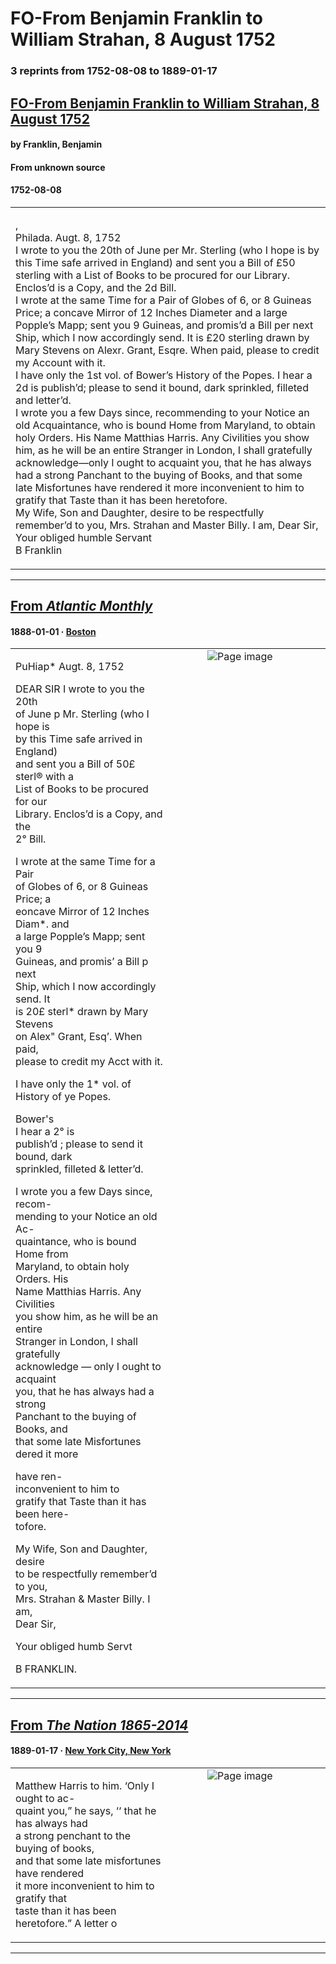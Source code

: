 
# FO-From Benjamin Franklin to William Strahan, 8 August 1752

### 3 reprints from 1752-08-08 to 1889-01-17

## [FO-From Benjamin Franklin to William Strahan, 8 August 1752](https://founders.archives.gov/documents/Franklin/01-04-02-0124)

#### by Franklin, Benjamin

#### From unknown source

#### 1752-08-08

<table style="width: 100%;"><tr><td style="width: 50%">

,  
Philada. Augt. 8, 1752  
I wrote to you the 20th of June per Mr. Sterling (who I hope is by this Time safe arrived in England) and sent you a Bill of £50 sterling with a List of Books to be procured for our Library. Enclos’d is a Copy, and the 2d Bill.  
I wrote at the same Time for a Pair of Globes of 6, or 8 Guineas Price; a concave Mirror of 12 Inches Diameter and a large Popple’s Mapp; sent you 9 Guineas, and promis’d a Bill per next Ship, which I now accordingly send. It is £20 sterling drawn by Mary Stevens on Alexr. Grant, Esqre. When paid, please to credit my Account with it.  
I have only the 1st vol. of Bower’s History of the Popes. I hear a 2d is publish’d; please to send it bound, dark sprinkled, filleted and letter’d.  
I wrote you a few Days since, recommending to your Notice an old Acquaintance, who is bound Home from Maryland, to obtain holy Orders. His Name Matthias Harris. Any Civilities you show him, as he will be an entire Stranger in London, I shall gratefully acknowledge—only I ought to acquaint you, that he has always had a strong Panchant to the buying of Books, and that some late Misfortunes have rendered it more inconvenient to him to gratify that Taste than it has been heretofore.  
My Wife, Son and Daughter, desire to be respectfully remember’d to you, Mrs. Strahan and Master Billy. I am, Dear Sir, Your obliged humble Servant  
B Franklin
</td></tr></table>

---

## [From _Atlantic Monthly_](https://archive.org/details/sim_atlantic_1888-01_61_363/page/n35/mode/1up?view=theater)

#### 1888-01-01 &middot; [Boston](http://dbpedia.org/resource/Boston)

<table style="width: 100%;"><tr><td style="width: 50%">

  
  
PuHiap* Augt. 8, 1752  
  
DEAR SIR I wrote to you the 20th  
of June p Mr. Sterling (who I hope is  
by this Time safe arrived in England)  
and sent you a Bill of 50£ sterl® with a  
List of Books to be procured for our  
Library. Enclos’d is a Copy, and the  
2° Bill.  
  
I wrote at the same Time for a Pair  
of Globes of 6, or 8 Guineas Price; a  
eoncave Mirror of 12 Inches Diam*. and  
a large Popple’s Mapp; sent you 9  
Guineas, and promis’ a Bill p next  
Ship, which I now accordingly send. It  
is 20£ sterl* drawn by Mary Stevens  
on Alex&quot; Grant, Esq’. When paid,  
please to credit my Acct with it.  
  
I have only the 1* vol. of  
History of ye Popes.  
  
Bower&#x27;s  
I hear a 2° is  
publish’d ; please to send it bound, dark  
sprinkled, filleted &amp; letter’d.  
  
I wrote you a few Days since, recom-  
mending to your Notice an old Ac-  
quaintance, who is bound Home from  
Maryland, to obtain holy Orders. His  
Name Matthias Harris. Any Civilities  
you show him, as he will be an entire  
Stranger in London, I shall gratefully  
acknowledge — only I ought to acquaint  
you, that he has always had a strong  
Panchant to the buying of Books, and  
that some late Misfortunes  
dered it more  
  
have ren-  
inconvenient to him to  
gratify that Taste than it has been here-  
tofore.  
  
My Wife, Son and Daughter, desire  
to be respectfully remember’d to you,  
Mrs. Strahan &amp; Master Billy. I am,  
Dear Sir,  
  
Your obliged humb Servt  
  
B FRANKLIN.
</td><td style="width: 50%; max-height: 75%; margin: auto; display: block;">
<img alt="Page image" src="https://iiif.archive.org/iiif/sim_atlantic_1888-01_61_363&#0036;35/pct:56.181818,20.847458,34.954545,59.887006/,600/0/default.jpg"/>
</td>
</tr></table>

---

## [From _The Nation 1865-2014_](https://archive.org/details/sim_nation_1889-01-17_48_1229/page/n18/mode/1up?view=theater)

#### 1889-01-17 &middot; [New York City, New York](http://dbpedia.org/resource/New_York_City)

<table style="width: 100%;"><tr><td style="width: 50%">

  
Matthew Harris to him. ‘Only I ought to ac-  
quaint you,” he says, ‘‘ that he has always had  
a strong penchant to the buying of books,  
and that some late misfortunes have rendered  
it more inconvenient to him to gratify that  
taste than it has been heretofore.” A letter o
</td><td style="width: 50%; max-height: 75%; margin: auto; display: block;">
<img alt="Page image" src="https://iiif.archive.org/iiif/sim_nation_1889-01-17_48_1229&#0036;18/pct:13.145661,78.780000,22.133264,5.340000/600,/0/default.jpg"/>
</td>
</tr></table>

---

